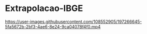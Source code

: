 # Extrapolacao-IBGE



https://user-images.githubusercontent.com/108552905/197266645-5fa5672b-2bf3-4ae6-8e24-9ca04078f4f0.mp4

